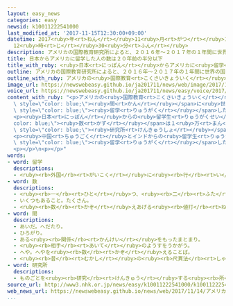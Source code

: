 ```yaml
---
layout: easy_news
categories: easy
newsid: k10011222541000
last_modified_at: '2017-11-15T12:30:00+09:00'
datetime: 2017<ruby>年<rt>ねん</rt></ruby>11<ruby>月<rt>がつ</rt></ruby>15<ruby>日<rt>にち</rt></ruby>
  12<ruby>時<rt>じ</rt></ruby>30<ruby>分<rt>ふん</rt></ruby>
description: アメリカの国際教育研究所によると、２０１６年〜２０１７年の１年間に世界の国からアメリカの大学などに留学した人は１０７万８８２２人いました。
title: 日本からアメリカに留学した人の数は２０年前の半分以下
title_with_ruby: <ruby>日本<rt>にっぽん</rt></ruby>からアメリカに<ruby>留学<rt>りゅうがく</rt></ruby>した<ruby>人<rt>ひと</rt></ruby>の<ruby>数<rt>かず</rt></ruby>は２０<ruby>年<rt>ねん</rt></ruby><ruby>前<rt>まえ</rt></ruby>の<ruby>半分<rt>はんぶん</rt></ruby><ruby>以下<rt>いか</rt></ruby>
outline: アメリカの国際教育研究所によると、２０１６年〜２０１７年の１年間に世界の国からアメリカの大学などに留学した人は１０７万８８２２人いました。
outline_with_ruby: アメリカの<ruby>国際教育<rt>こくさいきょういく</rt></ruby><ruby>研究所<rt>けんきゅうしょ</rt></ruby>によると、２０１６<ruby>年<rt>ねん</rt></ruby>〜２０１７<ruby>年<rt>ねん</rt></ruby>の１<ruby>年<rt>ねん</rt></ruby><ruby>間<rt>かん</rt></ruby>に<ruby>世界<rt>せかい</rt></ruby>の<ruby>国<rt>くに</rt></ruby>からアメリカの<ruby>大学<rt>だいがく</rt></ruby>などに<ruby>留学<rt>りゅうがく</rt></ruby>した<ruby>人<rt>ひと</rt></ruby>は１０７<ruby>万<rt>まん</rt></ruby>８８２２<ruby>人<rt>にん</rt></ruby>いました。
image_url: https://newswebeasy.github.io/ja201711/news/web/image/2017/11/14/K10011222541_1711140917_1711140920_01_02.jpg
voice_url: https://newswebeasy.github.io/ja201711/news/easy/voice/2017/11/15/k10011222541000.mp3
content_with_ruby: "<p>アメリカの<ruby>国際教育<rt>こくさいきょういく</rt></ruby><ruby>研究所<rt>けんきゅうしょ</rt></ruby>によると、２０１６<ruby>年<rt>ねん</rt></ruby>〜２０１７<ruby>年<rt>ねん</rt></ruby>の１<ruby>年<rt>ねん</rt></ruby><span\
  \ style=\"color: blue;\"><ruby>間<rt>かん</rt></ruby></span>に<ruby>世界<rt>せかい</rt></ruby>の<ruby>国<rt>くに</rt></ruby>からアメリカの<ruby>大学<rt>だいがく</rt></ruby>などに<span\
  \ style=\"color: blue;\"><ruby>留学<rt>りゅうがく</rt></ruby></span>した<ruby>人<rt>ひと</rt></ruby>は１０７<ruby>万<rt>まん</rt></ruby>８８２２<ruby>人<rt>にん</rt></ruby>いました。</p>\n\
  <p><ruby>日本<rt>にっぽん</rt></ruby>からの<ruby>留学生<rt>りゅうがくせい</rt></ruby>の<span style=\"\
  color: blue;\"><ruby>数<rt>かず</rt></ruby></span>は１<ruby>万<rt>まん</rt></ruby>８７８０<ruby>人<rt>にん</rt></ruby>で、<ruby>世界<rt>せかい</rt></ruby>で８<ruby>番目<rt>ばんめ</rt></ruby>でした。２０<ruby>年<rt>ねん</rt></ruby>ぐらい<ruby>前<rt>まえ</rt></ruby>は<ruby>世界<rt>せかい</rt></ruby>で１<ruby>番<rt>ばん</rt></ruby>でしたが、<ruby>最近<rt>さいきん</rt></ruby>はそのころの<ruby>半分<rt>はんぶん</rt></ruby><ruby>以下<rt>いか</rt></ruby>になっています。<span\
  \ style=\"color: blue;\"><ruby>研究所<rt>けんきゅうしょ</rt></ruby></span>は、<ruby>日本<rt>にっぽん</rt></ruby>で<ruby>子<rt>こ</rt></ruby>どもが<ruby>少<rt>すく</rt></ruby>なくなったことなどが<ruby>原因<rt>げんいん</rt></ruby>だと<ruby>言<rt>い</rt></ruby>っています。</p>\n\
  <p><ruby>中国<rt>ちゅうごく</rt></ruby>とインドからの<ruby>留学生<rt>りゅうがくせい</rt></ruby>は<ruby>増<rt>ふ</rt></ruby>えています。２０１６<ruby>年<rt>ねん</rt></ruby>〜２０１７<ruby>年<rt>ねん</rt></ruby>にアメリカに<span\
  \ style=\"color: blue;\"><ruby>留学<rt>りゅうがく</rt></ruby></span>した<ruby>人<rt>ひと</rt></ruby>の<ruby>半分<rt>はんぶん</rt></ruby>が<ruby>中国<rt>ちゅうごく</rt></ruby>とインドの<ruby>学生<rt>がくせい</rt></ruby>でした。</p>\n\
  <p></p>\n<p></p>"
words:
- word: 留学
  descriptions:
  - <ruby><rb>外国</rb><rt>がいこく</rt></ruby>に<ruby><rb>行</rb><rt>い</rt></ruby>って、<ruby><rb>勉強</rb><rt>べんきょう</rt></ruby>すること。
- word: 数
  descriptions:
  - <ruby><rb>一</rb><rt>ひと</rt></ruby>つ、<ruby><rb>二</rb><rt>ふた</rt></ruby>つ、<ruby><rb>三</rb><rt>みっ</rt></ruby>つなどと<ruby><rb>数</rb><rt>かぞ</rt></ruby>えた<ruby><rb>物</rb><rt>もの</rt></ruby>の<ruby><rb>数量</rb><rt>すうりょう</rt></ruby>。すう。
  - いくつもあること。たくさん。
  - <ruby><rb>数</rb><rt>かぞ</rt></ruby>えあげる<ruby><rb>値打</rb><rt>ねう</rt></ruby>ちのあるもの。なかま。
- word: 間
  descriptions:
  - あいだ。へだたり。
  - ひろがり。
  - ある<ruby><rb>関係</rb><rt>かんけい</rt></ruby>をもったまとまり。
  - <ruby><rb>相手</rb><rt>あいて</rt></ruby>のようすをうかがう。
  - へや。へやを<ruby><rb>数</rb><rt>かぞ</rt></ruby>えることば。
  - <ruby><rb>昔</rb><rt>むかし</rt></ruby>の<ruby><rb>尺貫法</rb><rt>しゃっかんほう</rt></ruby>で、<ruby><rb>長</rb><rt>なが</rt></ruby>さの<ruby><rb>単位</rb><rt>たんい</rt></ruby>の<ruby><rb>一</rb><rt>ひと</rt></ruby>つ。<ruby><rb>一間</rb><rt>いっけん</rt></ruby>は<ruby><rb>約</rb><rt>やく</rt></ruby>一・八メートル。
- word: 研究所
  descriptions:
  - ものごとを<ruby><rb>研究</rb><rt>けんきゅう</rt></ruby>する<ruby><rb>所</rb><rt>ところ</rt></ruby>。<ruby><rb>研究</rb><rt>けんきゅう</rt></ruby>をする<ruby><rb>施設</rb><rt>しせつ</rt></ruby>。
source_url: http://www3.nhk.or.jp/news/easy/k10011222541000/k10011222541000.html
web_news_url: https://newswebeasy.github.io/news/web/2017/11/14/アメリカへの留学生減少傾向続く-20年前の40程度
...
```


